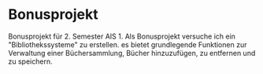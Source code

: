 # Bonusprojekt
Bonusprojekt für 2. Semester AIS 1. Als Bonusprojekt versuche ich ein "Bibliothekssysteme" zu erstellen. es bietet grundlegende Funktionen zur Verwaltung einer Büchersammlung, Bücher hinzuzufügen, zu entfernen und zu speichern.
